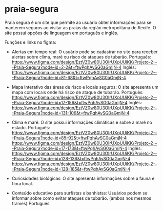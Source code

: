 # praia-segura
Praia segura é um site que permite ao usuário obter informações para se manterem seguros ao visitar as praias da região metropolitana de Recife.
O site possui opções de linguagem em português e inglês.

Funções e links no figma:

- Alertas em tempo real: O usuário pode se cadastrar no site para receber alertas sobre clima, maré ou risco de ataques de tubarão.
Português: https://www.figma.com/design/EztVZ0w80U3OIrUXpUUiKK/Projeto-2---Praia-Segura?node-id=2-2&t=ftwPqhAvSG0aGmjN-4
Inglês: https://www.figma.com/design/EztVZ0w80U3OIrUXpUUiKK/Projeto-2---Praia-Segura?node-id=81-68&t=ftwPqhAvSG0aGmjN-4

- Mapa interativo das áreas de risco e locais seguros: O site apresenta um mapa com locais onde há risco de ataque de tubarão.
Português: https://www.figma.com/design/EztVZ0w80U3OIrUXpUUiKK/Projeto-2---Praia-Segura?node-id=17-156&t=ftwPqhAvSG0aGmjN-4
Inglês: https://www.figma.com/design/EztVZ0w80U3OIrUXpUUiKK/Projeto-2---Praia-Segura?node-id=131-106&t=ftwPqhAvSG0aGmjN-4

- Clima e maré: O site possui informações climáticas e sobre a maré no estado.
Português: https://www.figma.com/design/EztVZ0w80U3OIrUXpUUiKK/Projeto-2---Praia-Segura?node-id=85-92&t=ftwPqhAvSG0aGmjN-4
           https://www.figma.com/design/EztVZ0w80U3OIrUXpUUiKK/Projeto-2---Praia-Segura?node-id=17-173&t=ftwPqhAvSG0aGmjN-4
Inglês: https://www.figma.com/design/EztVZ0w80U3OIrUXpUUiKK/Projeto-2---Praia-Segura?node-id=128-136&t=ftwPqhAvSG0aGmjN-4
        https://www.figma.com/design/EztVZ0w80U3OIrUXpUUiKK/Projeto-2---Praia-Segura?node-id=128-185&t=ftwPqhAvSG0aGmjN-4

- Curiosidades biológicas: O site apresenta informações sobre a fauna e flora local.
- Conteúdo educativo para surfistas e banhistas: Usuários podem se informar sobre como evitar ataques de tubarão.
(ambos nos mesmos frames)
Português

